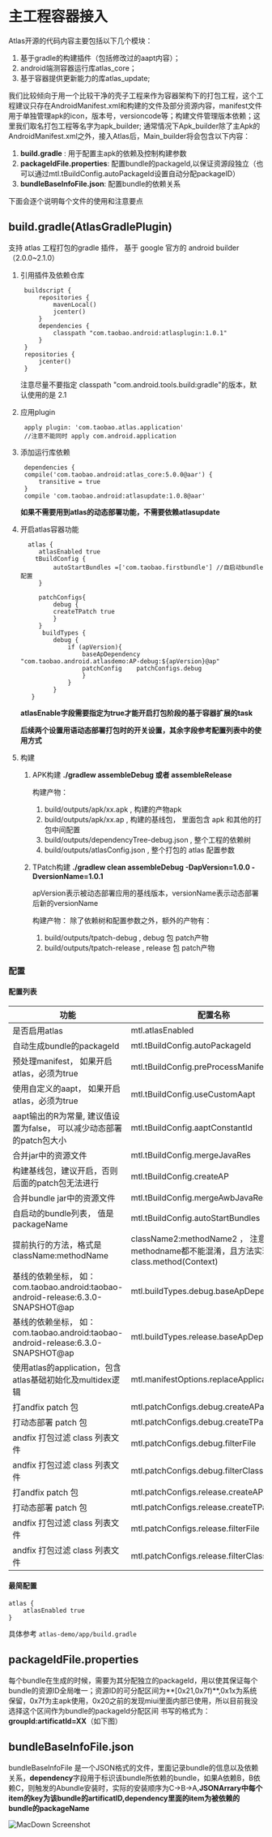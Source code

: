 # 主工程容器接入
Atlas开源的代码内容主要包括以下几个模块：

1. 基于gradle的构建插件（包括修改过的aapt内容）；
2.	android端测容器运行库atlas_core；
3. 基于容器提供更新能力的库atlas_update;

我们比较倾向于用一个比较干净的壳子工程来作为容器架构下的打包工程，这个工程建议只存在AndroidManifest.xml和构建的文件及部分资源内容，manifest文件用于单独管理apk的icon，版本号，versioncode等；构建文件管理版本依赖；这里我们取名打包工程等名字为apk_builder;
通常情况下Apk_builder除了主Apk的AndroidManifest.xml之外，接入Atlas后，Main_builder将会包含以下内容：

1. **build.gradle** : 用于配置主apk的依赖及控制构建参数
2. **packageIdFile.properties**: 配置bundle的packageId,以保证资源段独立（也可以通过mtl.tBuildConfig.autoPackageId设置自动分配packageID）
3. **bundleBaseInfoFile.json**: 配置bundle的依赖关系

下面会逐个说明每个文件的使用和注意要点

## build.gradle(AtlasGradlePlugin)
支持 atlas 工程打包的gradle 插件， 基于 google 官方的 android builder （2.0.0~2.1.0）


1. 引用插件及依赖仓库

		buildscript {
		    repositories {
		        mavenLocal()
		        jcenter()
		    }
		    dependencies {
		        classpath "com.taobao.android:atlasplugin:1.0.1"
		    }
		}
		repositories {
    		jcenter()
		}
		
	注意尽量不要指定 classpath "com.android.tools.build:gradle"的版本，默认使用的是 2.1

2. 应用plugin

		apply plugin: 'com.taobao.atlas.application'
		//注意不能同时 apply com.android.application

3. 添加运行库依赖	
	    
	    dependencies {
       	compile('com.taobao.android:atlas_core:5.0.0@aar') {
        	transitive = true
    	}
        compile 'com.taobao.android:atlasupdate:1.0.8@aar'
        
	**如果不需要用到atlas的动态部署功能，不需要依赖atlasupdate**    
	
4. 开启atlas容器功能
    
         atlas {
         	atlasEnabled true
    	   tBuildConfig {
        		autoStartBundles =['com.taobao.firstbundle'] //自启动bundle配置
			}

         	patchConfigs{
        		debug {
            	createTPatch true
        		}
  		  	}
       		 buildTypes {
        		debug {
            		if (apVersion){
          		  		baseApDependency  "com.taobao.android.atlasdemo:AP-debug:${apVersion}@ap"
            			patchConfig    patchConfigs.debug
            			}
        			}
	 			}
  		  }   

	**atlasEnable字段需要指定为true才能开启打包阶段的基于容器扩展的task**    
	
   **后续两个设置用语动态部署打包时的开关设置，其余字段参考配置列表中的使用方式**


5. 构建
	1. APK构建 **./gradlew assembleDebug 或者 assembleRelease**
	
    	构建产物：

		1. build/outputs/apk/xx.apk , 构建的产物apk   
		2. build/outputs/apk/xx.ap , 构建的基线包， 里面包含 apk 和其他的打包中间配置
		3. build/outputs/dependencyTree-debug.json , 整个工程的依赖树
		4. build/outputs/atlasConfig.json , 整个打包的 atlas 配置参数
	2. TPatch构建 **./gradlew clean assembleDebug -DapVersion=1.0.0 -DversionName=1.0.1**
	
		apVersion表示被动态部署应用的基线版本，versionName表示动态部署后新的versionName

		构建产物：
		除了依赖树和配置参数之外，额外的产物有：
		1. build/outputs/tpatch-debug , debug 包 patch产物
		2. build/outputs/tpatch-release , release 包 patch产物
	

### 配置

#### 配置列表

 功能  | 配置名称 |  类型 | 值
 ------------- | ------------- | ------------- | -------------
是否启用atlas  | mtl.atlasEnabled | boolean  | true
自动生成bundle的packageId  | mtl.tBuildConfig.autoPackageId | boolean  | true
预处理manifest， 如果开启atlas，必须为true  | mtl.tBuildConfig.preProcessManifest | Boolean  | true
使用自定义的aapt， 如果开启atlas，必须为true  | mtl.tBuildConfig.useCustomAapt | Boolean  | true
aapt输出的R为常量, 建议值设置为false， 可以减少动态部署的patch包大小  | mtl.tBuildConfig.aaptConstantId | Boolean  | false
合并jar中的资源文件  | mtl.tBuildConfig.mergeJavaRes | Boolean  | false
构建基线包，建议开启，否则后面的patch包无法进行  | mtl.tBuildConfig.createAP | Boolean  | true
合并bundle jar中的资源文件  | mtl.tBuildConfig.mergeAwbJavaRes | Boolean  | false
自启动的bundle列表， 值是 packageName  | mtl.tBuildConfig.autoStartBundles | List  | [com.taobao.firstbundle]
提前执行的方法，格式是 className:methodName|className2:methodName2 ， 注意class和methodname都不能混淆，且方法实现是 class.method(Context)  | mtl.tBuildConfig.preLaunch | String  |
 基线的依赖坐标， 如： com.taobao.android:taobao-android-release:6.3.0-SNAPSHOT@ap   | mtl.buildTypes.debug.baseApDependency | String  | null
 基线的依赖坐标， 如： com.taobao.android:taobao-android-release:6.3.0-SNAPSHOT@ap   | mtl.buildTypes.release.baseApDependency | String  | null
使用atlas的application，包含 atlas基础初始化及multidex逻辑  | mtl.manifestOptions.replaceApplication | boolean  | true
 打andfix patch 包   | mtl.patchConfigs.debug.createAPatch | boolean  | false
 打动态部署 patch 包   | mtl.patchConfigs.debug.createTPatch | boolean  | true
 andfix 打包过滤 class 列表文件   | mtl.patchConfigs.debug.filterFile | File  | null
 andfix 打包过滤 class 列表文件   | mtl.patchConfigs.debug.filterClasses | Set  | []
 打andfix patch 包   | mtl.patchConfigs.release.createAPatch | boolean  | false
 打动态部署 patch 包   | mtl.patchConfigs.release.createTPatch | boolean  | false
 andfix 打包过滤 class 列表文件   | mtl.patchConfigs.release.filterFile | File  | null
 andfix 打包过滤 class 列表文件   | mtl.patchConfigs.release.filterClasses | Set  | []


####  最简配置

    atlas {
        atlasEnabled true
    }




具体参考 `atlas-demo/app/build.gradle`


## packageIdFile.properties
每个bundle在生成的时候，需要为其分配独立的packageId，用以使其保证每个bundle的资源ID全局唯一；资源ID的可分配区间为**[0x21,0x7f)**,0x1x为系统保留，0x7f为主apk使用，0x20之前的发现miui里面内部已使用，所以目前我没选择这个区间作为bundle的packageId分配区间
书写的格式为：**groupId:artificatId=XX**（如下图）


## bundleBaseInfoFile.json
bundleBaseInfoFile 是一个JSON格式的文件，里面记录bundle的信息以及依赖关系，**dependency**字段用于标识该bundle所依赖的bundle，如果A依赖B，B依赖C，则触发的Abundle安装时，实际的安装顺序为C->B->A,**JSONArrary中每个item的key为该bundle的artificatID,dependency里面的item为被依赖的bundle的packageName**
>
![MacDown Screenshot](guide_img/bundlebaseinfo.png)
